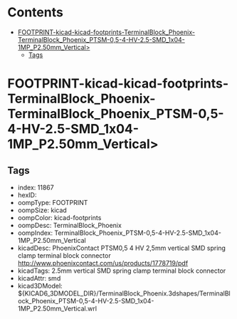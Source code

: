 



Contents
========

* [FOOTPRINT-kicad-kicad-footprints-TerminalBlock_Phoenix-TerminalBlock_Phoenix_PTSM-0,5-4-HV-2.5-SMD_1x04-1MP_P2.50mm_Vertical>](#footprint-kicad-kicad-footprints-terminalblock_phoenix-terminalblock_phoenix_ptsm-05-4-hv-25-smd_1x04-1mp_p250mm_vertical)
	* [Tags](#tags)

# FOOTPRINT-kicad-kicad-footprints-TerminalBlock_Phoenix-TerminalBlock_Phoenix_PTSM-0,5-4-HV-2.5-SMD_1x04-1MP_P2.50mm_Vertical>

## Tags

- index: 11867
- hexID: 
- oompType: FOOTPRINT
- oompSize: kicad
- oompColor: kicad-footprints
- oompDesc: TerminalBlock_Phoenix
- oompIndex: TerminalBlock_Phoenix_PTSM-0,5-4-HV-2.5-SMD_1x04-1MP_P2.50mm_Vertical
- kicadDesc: PhoenixContact PTSM0,5 4 HV 2,5mm vertical SMD spring clamp terminal block connector http://www.phoenixcontact.com/us/products/1778719/pdf
- kicadTags: 2.5mm vertical SMD spring clamp terminal block connector
- kicadAttr: smd
- kicad3DModel: ${KICAD6_3DMODEL_DIR}/TerminalBlock_Phoenix.3dshapes/TerminalBlock_Phoenix_PTSM-0,5-4-HV-2.5-SMD_1x04-1MP_P2.50mm_Vertical.wrl
